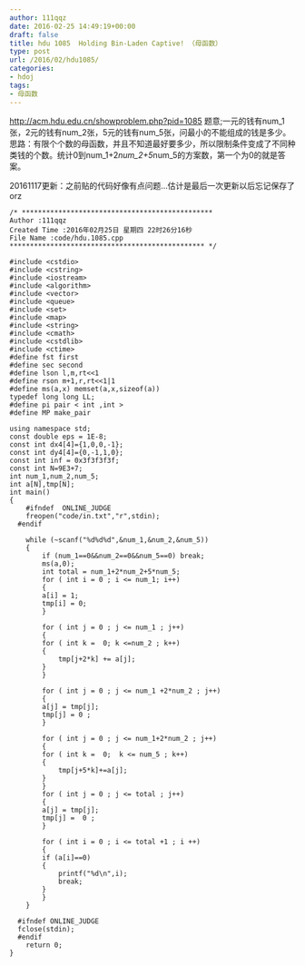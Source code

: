 ```yaml
---
author: 111qqz
date: 2016-02-25 14:49:19+00:00
draft: false
title: hdu 1085  Holding Bin-Laden Captive! （母函数）
type: post
url: /2016/02/hdu1085/
categories:
- hdoj
tags:
- 母函数
---
```


http://acm.hdu.edu.cn/showproblem.php?pid=1085
题意;一元的钱有num_1张，2元的钱有num_2张，5元的钱有num_5张，问最小的不能组成的钱是多少。
思路：有限个个数的母函数，并且不知道最好要多少，所以限制条件变成了不同种类钱的个数。统计0到num_1+2*num_2+5*num_5的方案数，第一个为0的就是答案。

20161117更新：之前贴的代码好像有点问题...估计是最后一次更新以后忘记保存了orz

    
    /* ***********************************************
    Author :111qqz
    Created Time :2016年02月25日 星期四 22时26分16秒
    File Name :code/hdu.1085.cpp
    ************************************************ */
     
    #include <cstdio>
    #include <cstring>
    #include <iostream>
    #include <algorithm>
    #include <vector>
    #include <queue>
    #include <set>
    #include <map>
    #include <string>
    #include <cmath>
    #include <cstdlib>
    #include <ctime>
    #define fst first
    #define sec second
    #define lson l,m,rt<<1
    #define rson m+1,r,rt<<1|1
    #define ms(a,x) memset(a,x,sizeof(a))
    typedef long long LL;
    #define pi pair < int ,int >
    #define MP make_pair
     
    using namespace std;
    const double eps = 1E-8;
    const int dx4[4]={1,0,0,-1};
    const int dy4[4]={0,-1,1,0};
    const int inf = 0x3f3f3f3f;
    const int N=9E3+7;
    int num_1,num_2,num_5;
    int a[N],tmp[N];
    int main()
    {
        #ifndef  ONLINE_JUDGE 
        freopen("code/in.txt","r",stdin);
      #endif
     
        while (~scanf("%d%d%d",&num_1,&num_2,&num_5))
        {
            if (num_1==0&&num_2==0&&num_5==0) break; 
            ms(a,0);
            int total = num_1+2*num_2+5*num_5;
            for ( int i = 0 ; i <= num_1; i++)
            {
            a[i] = 1;
            tmp[i] = 0;
            }
            
            for ( int j = 0 ; j <= num_1 ; j++)
            {
            for ( int k =  0; k <=num_2 ; k++)
            {
                tmp[j+2*k] += a[j];
            }
            }
            
            for ( int j = 0 ; j <= num_1 +2*num_2 ; j++)
            {
            a[j] = tmp[j];
            tmp[j] = 0 ;
            }
     
            for ( int j = 0 ; j <= num_1+2*num_2 ; j++)
            {
            for ( int k =  0;  k <= num_5 ; k++)
            {
                tmp[j+5*k]+=a[j];
            }
            }
            for ( int j = 0 ; j <= total ; j++)
            {
            a[j] = tmp[j];
            tmp[j] =  0 ;
            }
     
            for ( int i = 0 ; i <= total +1 ; i ++)
            {
            if (a[i]==0)
            {
                printf("%d\n",i);
                break;
            }
            }
        }
     
      #ifndef ONLINE_JUDGE  
      fclose(stdin);
      #endif
        return 0;
    }
    
    



